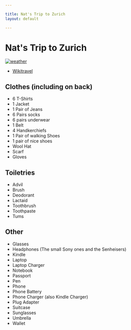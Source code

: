 ```yaml
---

title: Nat's Trip to Zurich
layout: default

---
```


# Nat's Trip to Zurich

[![weather](http://cl.natw.me/ZYKx/d)](http://www.bbc.co.uk/weather/2657896)

 * [Wikitravel](http://wikitravel.org/en/Zurich)

## Clothes (including on back)

 * 6 T-Shirts
 * 1 Jacket
 * 1 Pair of Jeans
 * 6 Pairs socks
 * 6 pairs underwear
 * 1 Belt
 * 4 Handkerchiefs
 * 1 Pair of walking Shoes
 * 1 pair of nice shoes
 * Wool Hat
 * Scarf
 * Gloves

## Toiletries

 * Advil
 * Brush
 * Deodorant
 * Lactaid
 * Toothbrush
 * Toothpaste
 * Tums

## Other

 * Glasses
 * Headphones (The small Sony ones and the Senheisers)
 * Kindle
 * Laptop
 * Laptop Charger
 * Notebook
 * Passport
 * Pen
 * Phone
 * Phone Battery
 * Phone Charger (also Kindle Charger)
 * Plug Adapter
 * Suitcase
 * Sunglasses
 * Umbrella
 * Wallet
